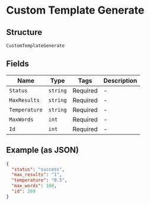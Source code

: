 
# Custom Template Generate

## Structure

`CustomTemplateGenerate`

## Fields

| Name | Type | Tags | Description |
|  --- | --- | --- | --- |
| `Status` | `string` | Required | - |
| `MaxResults` | `string` | Required | - |
| `Temperature` | `string` | Required | - |
| `MaxWords` | `int` | Required | - |
| `Id` | `int` | Required | - |

## Example (as JSON)

```json
{
  "status": "success",
  "max_results": "1",
  "temperature": "0.5",
  "max_words": 100,
  "id": 289
}
```

